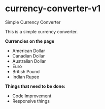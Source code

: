 # currency-converter-v1
Simple Currency Converter

This is a simple currency converter.

**Currencies on the page**

 - American Dollar
 - Canadian Dollar
 - Australian Dollar
 - Euro
 - British Pound
 - Indian Rupee



**Things that need to be done:**
 
 - Code Improvement
 - Responsive things
